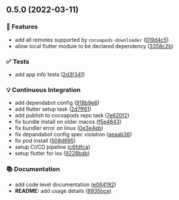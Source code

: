 ## 0.5.0 (2022-03-11)


### 🚀 Features

* add all remotes supported by `cocoapods-downloader` ([019d4c5](https://github.com/DartBuild/cocoapods-embed-flutter/commit/019d4c5298eaf52061fbcf6f264102419bc7e51e))
* allow local flutter module to be declared dependency ([3358c2b](https://github.com/DartBuild/cocoapods-embed-flutter/commit/3358c2b251f51154010990b95b7eaa741049d707))


### ✅ Tests

* add app info tests ([2d3f341](https://github.com/DartBuild/cocoapods-embed-flutter/commit/2d3f341299344a16262952bd24306cff479ff74b))


### 💡 Continuous Integration

* add dependabot config ([918b9e6](https://github.com/DartBuild/cocoapods-embed-flutter/commit/918b9e6c1680b91401184289c394f5ba93a80f43))
* add flutter setup task ([2d7ff61](https://github.com/DartBuild/cocoapods-embed-flutter/commit/2d7ff61a1d71b4db4ca10f49a2e03738f9f711aa))
* add publish to cocoapods repo task ([7e620f2](https://github.com/DartBuild/cocoapods-embed-flutter/commit/7e620f24a5b13b126221645b6ec61f5f55b75ea5))
* fix bundle install on older macos ([f5e4843](https://github.com/DartBuild/cocoapods-embed-flutter/commit/f5e484334dfd2d40a132e627524505485a295195))
* fix bundler error on linux ([0e3e4eb](https://github.com/DartBuild/cocoapods-embed-flutter/commit/0e3e4eb505f72564e9b271f0e999ac7af38686a3))
* fix depandabot config spec violation ([aeaab36](https://github.com/DartBuild/cocoapods-embed-flutter/commit/aeaab365f3552848e86b25f2d6b26f79fabe86e0))
* fix pod install ([508d695](https://github.com/DartBuild/cocoapods-embed-flutter/commit/508d6956313ec8f81f36adf9b1c95d5a4eebbbbb))
* setup CI/CD pipeline ([c6fdfca](https://github.com/DartBuild/cocoapods-embed-flutter/commit/c6fdfcac64c7e57a4dc3d4ae2cb517bf745cb6b6))
* setup flutter for ios ([9228bdb](https://github.com/DartBuild/cocoapods-embed-flutter/commit/9228bdbcf673a302d41089d1226d4caf54399265))


### 📚 Documentation

* add code level documentation ([e064192](https://github.com/DartBuild/cocoapods-embed-flutter/commit/e0641922527a814c6635d31b93470367792db084))
* **README:** add usage details ([8935bce](https://github.com/DartBuild/cocoapods-embed-flutter/commit/8935bce01387748e503b0d0f0b64a2573f557bce))

